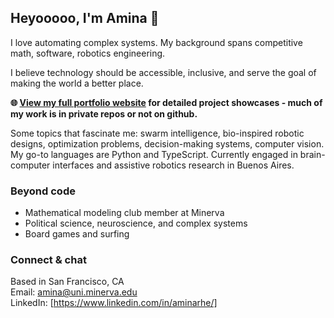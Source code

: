 ## Heyooooo, I'm Amina 🧉

I love automating complex systems. My background spans competitive math, software, robotics engineering.


I believe technology should be accessible, inclusive, and serve the goal of making the world a better place.

**🌐 [View my full portfolio website](https://aminarhe.mmm.page/) for detailed project showcases - much of my work is in private repos or not on github.**

Some topics that fascinate me: swarm intelligence, bio-inspired robotic designs, optimization problems, decision-making systems, computer vision. My go-to languages are Python and TypeScript.
Currently engaged in brain-computer interfaces and assistive robotics research in Buenos Aires.

### Beyond code

- Mathematical modeling club member at Minerva
- Political science, neuroscience, and complex systems
- Board games and surfing 

### Connect & chat

Based in San Francisco, CA
<br>Email: amina@uni.minerva.edu
<br>LinkedIn: [https://www.linkedin.com/in/aminarhe/]
